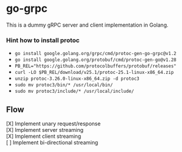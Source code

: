 # go-grpc
This is a dummy gRPC server and client implementation in Golang.

### Hint how to install protoc
* `go install google.golang.org/grpc/cmd/protoc-gen-go-grpc@v1.2`
* `go install google.golang.org/protobuf/cmd/protoc-gen-go@v1.28`
* `PB_REL="https://github.com/protocolbuffers/protobuf/releases"`  
* `curl -LO $PB_REL/download/v25.1/protoc-25.1-linux-x86_64.zip`  
* `unzip protoc-3.26.0-linux-x86_64.zip -d protoc3`  
* `sudo mv protoc3/bin/* /usr/local/bin/`  
* `sudo mv protoc3/include/* /usr/local/include/`  

## Flow
[X] Implement unary request/response  
[X] Implement server streaming  
[X] Implement client streaming  
[ ] Implement bi-directional streaming  